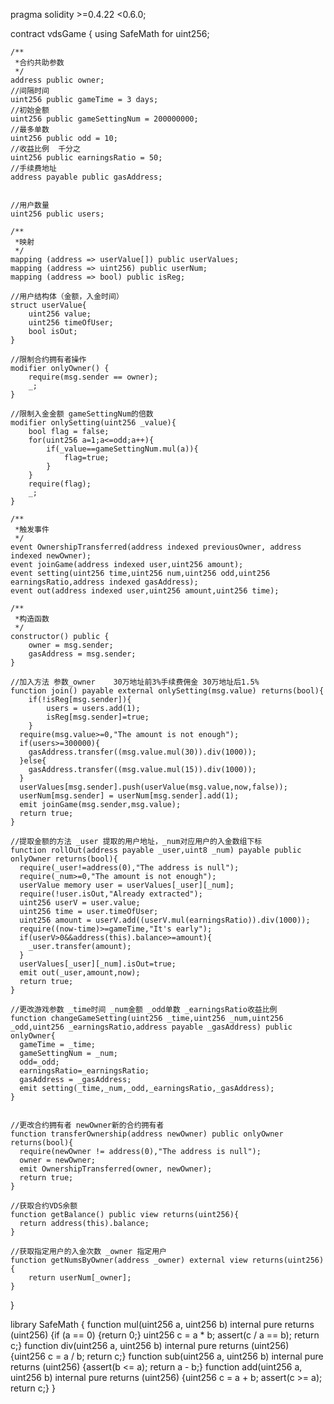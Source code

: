 pragma solidity >=0.4.22 <0.6.0;

contract vdsGame {
    using SafeMath for uint256;
    
    /**
     *合约共助参数 
     */
    address public owner;
	//间隔时间
    uint256 public gameTime = 3 days;
	//初始金额
    uint256 public gameSettingNum = 200000000;
	//最多单数 
	uint256 public odd = 10;
	//收益比例  千分之
	uint256 public earningsRatio = 50;
	//手续费地址
	address payable public gasAddress;


    //用户数量
	uint256 public users;
	
	/**
	 *映射 
	 */
	mapping (address => userValue[]) public userValues;
	mapping (address => uint256) public userNum;
	mapping (address => bool) public isReg;
	
	//用户结构体（金额，入金时间）
	struct userValue{
	    uint256 value;
	    uint256 timeOfUser;
	    bool isOut;
	}
	
	//限制合约拥有者操作
	modifier onlyOwner() {
        require(msg.sender == owner);
        _;
    }
    
	//限制入金金额 gameSettingNum的倍数
    modifier onlySetting(uint256 _value){
        bool flag = false;
        for(uint256 a=1;a<=odd;a++){
            if(_value==gameSettingNum.mul(a)){
                flag=true;
            }
        }
        require(flag);
        _;
    }

    /**
     *触发事件
     */
    event OwnershipTransferred(address indexed previousOwner, address indexed newOwner);
    event joinGame(address indexed user,uint256 amount);
    event setting(uint256 time,uint256 num,uint256 odd,uint256 earningsRatio,address indexed gasAddress);
    event out(address indexed user,uint256 amount,uint256 time);
    
    /**
     *构造函数
     */
    constructor() public {
        owner = msg.sender;
		gasAddress = msg.sender;
    }
	
    //加入方法 参数_owner    30万地址前3%手续费佣金 30万地址后1.5%
    function join() payable external onlySetting(msg.value) returns(bool){
		if(!isReg[msg.sender]){
			users = users.add(1);
			isReg[msg.sender]=true;
		}
      require(msg.value>=0,"The amount is not enough");
	  if(users>=300000){
		gasAddress.transfer((msg.value.mul(30)).div(1000));
	  }else{
		gasAddress.transfer((msg.value.mul(15)).div(1000));
	  }
      userValues[msg.sender].push(userValue(msg.value,now,false));
      userNum[msg.sender] = userNum[msg.sender].add(1);
      emit joinGame(msg.sender,msg.value);
      return true;
    }
  
    //提取金额的方法 _user 提取的用户地址，_num对应用户的入金数组下标
    function rollOut(address payable _user,uint8 _num) payable public onlyOwner returns(bool){
      require(_user!=address(0),"The address is null");
      require(_num>=0,"The amount is not enough");
      userValue memory user = userValues[_user][_num];
      require(!user.isOut,"Already extracted");
      uint256 userV = user.value;
      uint256 time = user.timeOfUser;
      uint256 amount = userV.add((userV.mul(earningsRatio)).div(1000));
      require((now-time)>=gameTime,"It's early");
      if(userV>0&&address(this).balance>=amount){
        _user.transfer(amount);
      }
      userValues[_user][_num].isOut=true;
      emit out(_user,amount,now);
      return true;
    }
  
    //更改游戏参数 _time时间 _num金额 _odd单数 _earningsRatio收益比例
    function changeGameSetting(uint256 _time,uint256 _num,uint256 _odd,uint256 _earningsRatio,address payable _gasAddress) public onlyOwner{
      gameTime = _time;
      gameSettingNum = _num;
      odd=_odd;
      earningsRatio=_earningsRatio;
	  gasAddress = _gasAddress;
      emit setting(_time,_num,_odd,_earningsRatio,_gasAddress);
    }
  
  
    //更改合约拥有者 newOwner新的合约拥有者
    function transferOwnership(address newOwner) public onlyOwner returns(bool){
      require(newOwner != address(0),"The address is null");
      owner = newOwner;
      emit OwnershipTransferred(owner, newOwner);
      return true;
    }
  
    //获取合约VDS余额
    function getBalance() public view returns(uint256){
      return address(this).balance;
    }
  
    //获取指定用户的入金次数 _owner 指定用户
    function getNumsByOwner(address _owner) external view returns(uint256) {
        return userNum[_owner];
    }
}
    
library SafeMath {
    function mul(uint256 a, uint256 b) internal pure returns (uint256) {if (a == 0) {return 0;} uint256 c = a * b; assert(c / a == b); return c;}
    function div(uint256 a, uint256 b) internal pure returns (uint256) {uint256 c = a / b; return c;}
    function sub(uint256 a, uint256 b) internal pure returns (uint256) {assert(b <= a); return a - b;}
    function add(uint256 a, uint256 b) internal pure returns (uint256) {uint256 c = a + b; assert(c >= a); return c;}
}
